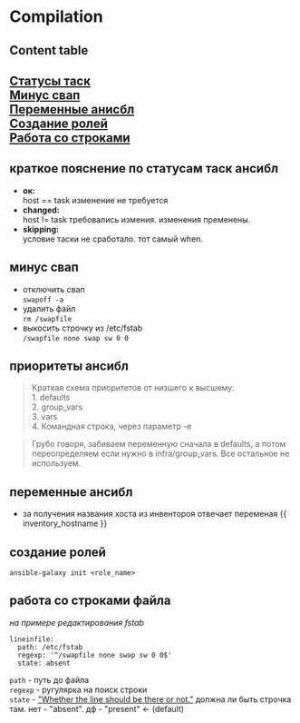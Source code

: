 # Compilation

## Content table
[Статусы таск](#краткое-пояснение-по-статусам-такс)  
[Минус свап](#минус-свап)  
[Переменные анисбл](#переменные-ансибл)  
[Создание ролей](#создание-ролей)  
[Работа со строками](#работа-со-строками-файла)
---

## краткое пояснение по статусам таск ансибл
- **ок:**   
    host == task  изменение не требуется  
- **changed:**  
    host != task  требовались измения. изменения пременены.  
- **skipping:**  
    условие таски не сработало. тот самый when.
 

##  минус свап
- отключить свап  
    `swapоff -a`
- удалить файл  
    `rm /swapfile`  
- выкосить строчку из /etc/fstab  
    `/swapfile none swap sw 0 0`

## приоритеты ансибл
 > Краткая схема приоритетов от низшего к высшему:  
    1. defaults  
    2. group_vars  
    3. vars  
    4. Командная строка, через параметр -e  
   
> Грубо говоря, забиваем переменную сначала в defaults, а потом переопределяем если нужно в infra/group_vars. Все остальное не используем. 


## переменные ансибл

- за получения названия хоста из инвентороя отвечает переменая {{ inventory_hostname }}


## создание ролей 
`ansible-galaxy init <role_name>`

## работа со строками файла
*на примере редактирования fstab*

```
lineinfile:
  path: /etc/fstab
  regexp: '^/swapfile none swap sw 0 0$'
  state: absent
```

`path` - путь до файла  
`regexp` - ругулярка на поиск строки  
`state` - ["Whether the line should be there or not."](https://docs.ansible.com/ansible/latest/collections/ansible/builtin/lineinfile_module.html#parameter-state) должна ли быть строчка там. нет - "absent". дф - "present" ← (default)
